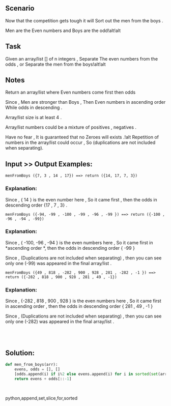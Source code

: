 ## Scenario
Now that the competition gets tough it will Sort out the men from the boys .

Men are the Even numbers and Boys are the odd!alt!alt

## Task
Given an array/list [] of n integers , Separate The even numbers from the odds , or Separate the men from the boys!alt!alt

## Notes
Return an array/list where Even numbers come first then odds

Since , Men are stronger than Boys , Then Even numbers in ascending order While odds in descending .

Array/list size is at least 4 .

Array/list numbers could be a mixture of positives , negatives .

Have no fear , It is guaranteed that no Zeroes will exists .!alt
Repetition of numbers in the array/list could occur , So (duplications are not included when separating).

## Input >> Output Examples:
```
menFromBoys ({7, 3 , 14 , 17}) ==> return ({14, 17, 7, 3}) 
```

### Explanation:
Since , { 14 } is the even number here , So it came first , then the odds in descending order {17 , 7 , 3} .

```
menFromBoys ({-94, -99 , -100 , -99 , -96 , -99 }) ==> return ({-100 , -96 , -94 , -99})
```

### Explanation:
Since , { -100, -96 , -94 } is the even numbers here , So it came first in *ascending order *, then the odds in descending order { -99 }

Since , (Duplications are not included when separating) , then you can see only one (-99) was appeared in the final array/list .

```
menFromBoys ({49 , 818 , -282 , 900 , 928 , 281 , -282 , -1 }) ==> return ({-282 , 818 , 900 , 928 , 281 , 49 , -1})
```

### Explanation:
Since , {-282 , 818 , 900 , 928 } is the even numbers here , So it came first in ascending order , then the odds in descending order { 281 , 49 , -1 }

Since , (Duplications are not included when separating) , then you can see only one (-282) was appeared in the final array/list .

<br><br>

## Solution:
```py
def men_from_boys(arr):
    evens, odds = [], []
    [odds.append(i) if i%2 else evens.append(i) for i in sorted(set(arr))]
    return evens + odds[::-1]
```


<br>



<tag>python,append,set,slice,for,sorted<tag>